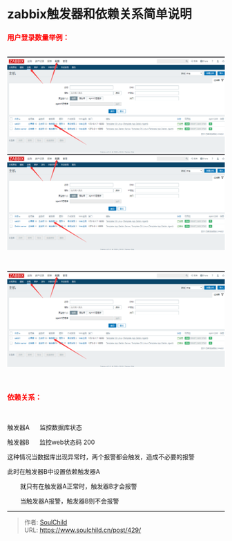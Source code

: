 # zabbix触发器和依赖关系简单说明

<!--more-->
<h3><span style="font-size: 12pt;"><strong><span style="color: #ff0000;">用户登录数量举例：</span></strong></span></h3>
&nbsp;

<img src="images/30eae79f6cc43f586377757bb1d64c82.png" />

<img src="images/30eae79f6cc43f586377757bb1d64c82.png" />

&nbsp;

<img src="images/30eae79f6cc43f586377757bb1d64c82.png" />

&nbsp;
<h3><span style="font-size: 12pt;"><strong><span style="color: #ff0000;">依赖关系：</span></strong></span></h3>
&nbsp;

触发器A      监控数据库状态

触发器B      监控web状态码 200

这种情况当数据库出现异常时，两个报警都会触发，造成不必要的报警

此时在触发器B中设置依赖触发器A
<p style="padding-left: 30px;">就只有在触发器A正常时，触发器B才会报警</p>
<p style="padding-left: 30px;">当触发器A报警，触发器B则不会报警</p>
<p style="padding-left: 30px;"></p>


---

> 作者: [SoulChild](https://www.soulchild.cn)  
> URL: https://www.soulchild.cn/post/429/  

